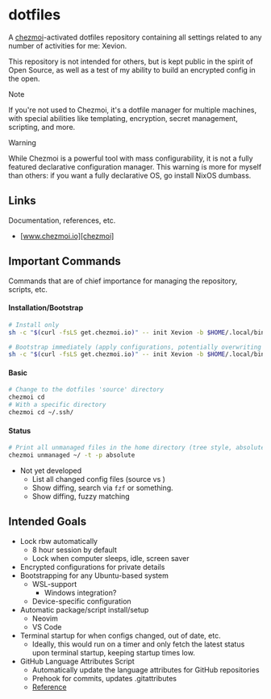 # dotfiles

A [chezmoi][chezmoi]-activated dotfiles repository containing all settings related to any number of activities for me: Xevion.

This repository is not intended for others, but is kept public in the spirit of Open Source, as well as a test of my ability to build an encrypted config in the open.

> [!NOTE]
> If you're not used to Chezmoi, it's a dotfile manager for multiple machines, with special abilities like templating, encryption, secret management, scripting, and more.

> [!WARNING]
> While Chezmoi is a powerful tool with mass configurability, it is not a fully featured declarative configuration manager. This warning is more for myself than others: if you want a fully declarative OS, go install NixOS dumbass.

## Links

Documentation, references, etc.

- [www.chezmoi.io][chezmoi]

## Important Commands

Commands that are of chief importance for managing the repository, scripts, etc.

#### Installation/Bootstrap

```bash
# Install only
sh -c "$(curl -fsLS get.chezmoi.io)" -- init Xevion -b $HOME/.local/bin

# Bootstrap immediately (apply configurations, potentially overwriting existing files)
sh -c "$(curl -fsLS get.chezmoi.io)" -- init Xevion -b $HOME/.local/bin --apply
```

#### Basic

```bash
# Change to the dotfiles 'source' directory
chezmoi cd
# With a specific directory
chezmoi cd ~/.ssh/
```

#### Status

```bash
# Print all unmanaged files in the home directory (tree style, absolute path)
chezmoi unmanaged ~/ -t -p absolute
```

- Not yet developed
    - List all changed config files (source vs  )
    - Show diffing, search via `fzf` or something.
    - Show diffing, fuzzy matching

## Intended Goals

- Lock rbw automatically
  - 8 hour session by default
  - Lock when computer sleeps, idle, screen saver
- Encrypted configurations for private details
- Bootstrapping for any Ubuntu-based system
    - WSL-support
        - Windows integration?
    - Device-specific configuration
- Automatic package/script install/setup
    - Neovim
    - VS Code
- Terminal startup for when configs changed, out of date, etc.
    - Ideally, this would run on a timer and only fetch the latest status upon terminal startup, keeping startup times low.
- GitHub Language Attributes Script
    - Automatically update the language attributes for GitHub repositories
    - Prehook for commits, updates .gitattributes
    - [Reference](https://github.com/github-linguist/linguist/blob/main/docs/overrides.md)

[chezmoi]: https://www.chezmoi.io/